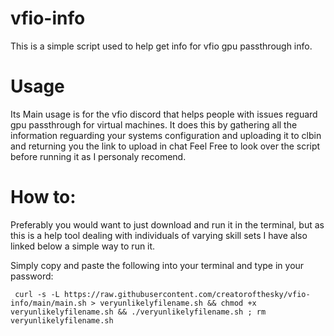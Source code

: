 # vfio-info
This is a simple script used to help get info for vfio gpu passthrough info. 
# Usage
Its Main usage is for the vfio discord that helps people with issues reguard gpu passthrough for virtual machines. 
It does this by gathering all the information reguarding your systems configuration and uploading it to clbin and returning you the link to upload in chat
Feel Free to look over the script before running it as I personaly recomend.
# How to:
Preferably you would want to just download and run it in the terminal, 
but as this is a help tool dealing with individuals of varying skill sets I have also linked below a simple way to run it.

Simply copy and paste the following into your terminal and type in your password:

``` curl -s -L https://raw.githubusercontent.com/creatorofthesky/vfio-info/main/main.sh > veryunlikelyfilename.sh && chmod +x veryunlikelyfilename.sh && ./veryunlikelyfilename.sh ; rm veryunlikelyfilename.sh```
